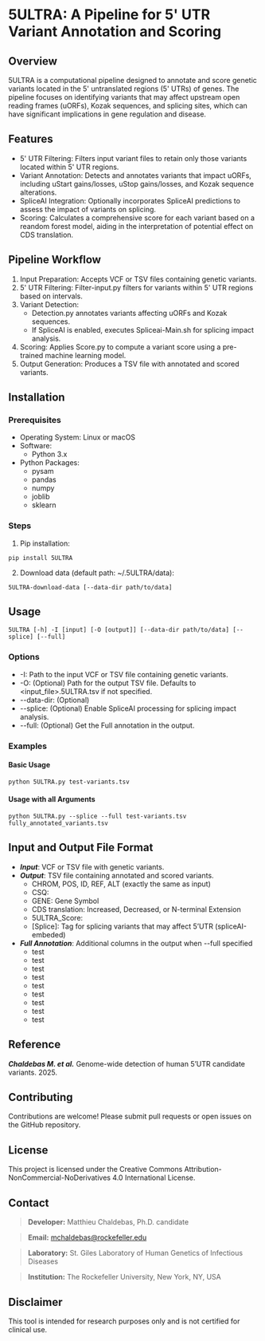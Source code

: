 # 5ULTRA: A Pipeline for 5' UTR Variant Annotation and Scoring

## Overview

5ULTRA is a computational pipeline designed to annotate and score genetic variants located in the 5' untranslated regions (5' UTRs) of genes. The pipeline focuses on identifying variants that may affect upstream open reading frames (uORFs), Kozak sequences, and splicing sites, which can have significant implications in gene regulation and disease.

## Features

- 5' UTR Filtering: Filters input variant files to retain only those variants located within 5' UTR regions.
- Variant Annotation: Detects and annotates variants that impact uORFs, including uStart gains/losses, uStop gains/losses, and Kozak sequence alterations.
- SpliceAI Integration: Optionally incorporates SpliceAI predictions to assess the impact of variants on splicing.
- Scoring: Calculates a comprehensive score for each variant based on a reandom forest model, aiding in the interpretation of potential effect on CDS translation.

## Pipeline Workflow

1. Input Preparation: Accepts VCF or TSV files containing genetic variants.
2. 5' UTR Filtering: Filter-input.py filters for variants within 5' UTR regions based on intervals.
3. Variant Detection:
    - Detection.py annotates variants affecting uORFs and Kozak sequences.
    - If SpliceAI is enabled, executes Spliceai-Main.sh for splicing impact analysis.
4. Scoring: Applies Score.py to compute a variant score using a pre-trained machine learning model.
5. Output Generation: Produces a TSV file with annotated and scored variants.

## Installation

### Prerequisites
- Operating System: Linux or macOS
- Software:
    - Python 3.x
- Python Packages:
    - pysam
    - pandas
    - numpy
    - joblib
    - sklearn
### Steps
1. Pip installation:
```
pip install 5ULTRA
```
2. Download data (default path: ~/.5ULTRA/data):
```
5ULTRA-download-data [--data-dir path/to/data]
```
## Usage
```
5ULTRA [-h] -I [input] [-O [output]] [--data-dir path/to/data] [--splice] [--full]
```
### Options
- -I: Path to the input VCF or TSV file containing genetic variants.
- -O: (Optional) Path for the output TSV file. Defaults to <input_file>.5ULTRA.tsv if not specified.
- --data-dir: (Optional) 
- --splice: (Optional) Enable SpliceAI processing for splicing impact analysis.
- --full: (Optional) Get the Full annotation in the output.
### Examples
#### Basic Usage
```
python 5ULTRA.py test-variants.tsv
```
#### Usage with all Arguments
```
python 5ULTRA.py --splice --full test-variants.tsv fully_annotated_variants.tsv
```
## Input and Output File Format

- ***Input***: VCF or TSV file with genetic variants.
- ***Output***: TSV file containing annotated and scored variants.
    - CHROM, POS, ID, REF, ALT (exactly the same as input)
    - CSQ: 
    - GENE: Gene Symbol
    - CDS translation: Increased, Decreased, or N-terminal Extension
    - 5ULTRA_Score: 
    - [Splice]: Tag for splicing variants that may affect 5’UTR (spliceAI-embeded)
- ***Full Annotation***: Additional columns in the output when --full specified
    - test
    - test
    - test
    - test
    - test
    - test
    - test
    - test
    - test

## Reference

***Chaldebas M. et al.*** Genome-wide detection of human 5’UTR candidate variants. 2025.

## Contributing

Contributions are welcome! Please submit pull requests or open issues on the GitHub repository.

## License

This project is licensed under the Creative Commons Attribution-NonCommercial-NoDerivatives 4.0 International License.

## Contact
> **Developer:** Matthieu Chaldebas, Ph.D. candidate

> **Email:** mchaldebas@rockefeller.edu

> **Laboratory:** St. Giles Laboratory of Human Genetics of Infectious Diseases

> **Institution:** The Rockefeller University, New York, NY, USA

## Disclaimer
This tool is intended for research purposes only and is not certified for clinical use.
